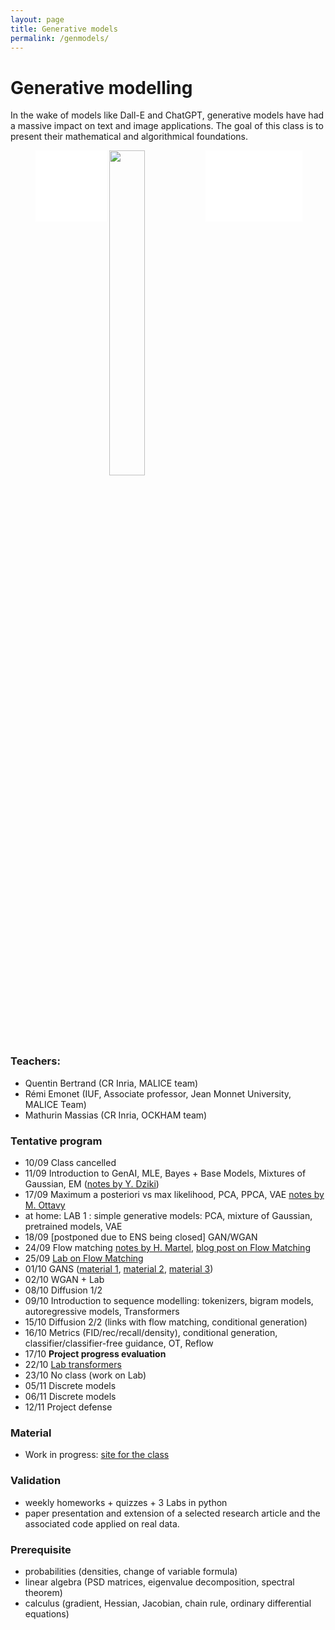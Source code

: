```yaml
---
layout: page
title: Generative models
permalink: /genmodels/
---
```



# Generative modelling

In the wake of models like Dall-E and ChatGPT, generative models have had a massive impact on text and image applications. The goal of this class is to present their mathematical and algorithmical foundations.


<figure>
  <div class="l-page" style="--ar: calc(218 / 161)">
    <iframe style="aspect-ratio: 1; width: calc(100% / ( 1 + 2 * var(--ar)));" src="{{ 'assets/2025_ens_genmodels/ot-flow-1d.html#loop9' | relative_url }}" frameborder="0" scrolling="no"></iframe>
    <img style="vertical-align: top; width: calc(100% * var(--ar) / ( 1 + 2 * var(--ar)));" src="{{ 'assets/2025_ens_genmodels/pbackground.svg' | relative_url }}" />
    <iframe style="aspect-ratio: var(--ar); margin: 0 -5px; width: calc(100% * var(--ar) / ( 1 + 2 * var(--ar)));" src="{{ 'assets/2025_ens_genmodels/u-anim.html' | relative_url }}" frameborder="0" scrolling="no"></iframe>
  </div>
</figure>


### Teachers:
- Quentin Bertrand (CR Inria, MALICE team)
- Rémi Emonet (IUF, Associate professor, Jean Monnet University, MALICE Team)
- Mathurin Massias (CR Inria, OCKHAM team)

### Tentative program
<!-- - Intro, analysis reminder, supervised vs generative modeling perspective-->

- 10/09 Class cancelled
- 11/09		Introduction to GenAI, MLE, Bayes + Base Models, Mixtures of Gaussian, EM ([notes by Y. Dziki](/assets/2025_ens_genmodels/scribe_lecture01.pdf))
- 17/09	  Maximum a posteriori vs max likelihood, PCA, PPCA, VAE [notes by M. Ottavy](/assets/2025_ens_genmodels/scribe_lecture02.pdf)
- at home: LAB 1 : simple generative models: PCA, mixture of Gaussian, pretrained models, VAE
- 18/09	[postponed due to ENS being closed] GAN/WGAN
- 24/09		Flow matching [notes by H. Martel](/assets/2025_ens_genmodels/scribe_lecture03.pdf), [blog post on Flow Matching](https://dl.heeere.com/cfm/)
- 25/09		[Lab on Flow Matching](/assets/2025_ens_genmodels/lab_flow_matching.py)
- 01/10		GANS ([material 1](https://gauthiergidel.github.io/ift_6756_gt_ml/slides/Lecture7.pdf), [material 2](https://gauthiergidel.github.io/ift_6756_gt_ml/slides/Lecture9.pdf), [material 3](https://gauthiergidel.github.io/ift_6756_gt_ml/slides/Lecture11.pdf))
- 02/10		WGAN + Lab
- 08/10		Diffusion 1/2
- 09/10		Introduction to sequence modelling: tokenizers, bigram models, autoregressive models, Transformers
- 15/10		Diffusion 2/2 (links with flow matching, conditional generation)
- 16/10		Metrics (FID/rec/recall/density), conditional generation, classifier/classifier-free guidance, OT, Reflow
- 17/10		**Project progress evaluation**
- 22/10		[Lab transformers](/assets/2025_ens_genmodels/lab_transformers.py)
- 23/10		No class (work on Lab)
- 05/11   Discrete models
- 06/11   Discrete models
- 12/11   Project defense

### Material
- Work in progress: [site for the class](https://generativemodels.github.io/)

### Validation
- weekly homeworks + quizzes + 3 Labs in python
- paper presentation and extension of a selected research article and the associated code applied on real data.


### Prerequisite
- probabilities (densities, change of variable formula)
- linear algebra (PSD matrices, eigenvalue decomposition, spectral theorem)
- calculus (gradient, Hessian, Jacobian, chain rule, ordinary differential equations)

